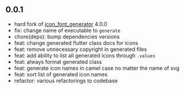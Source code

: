 ## 0.0.1

- hard fork of [icon_font_generator](https://github.com/ScerIO/icon_font_generator) 4.0.0
- fix: change name of executable to `generate`
- chore(deps): bump dependencies versions
- feat: change generated flutter class docs for icons
- feat: remove unnecessary copyright in generated files
- feat: add ability to list all generated icons through `.values`
- feat: always format generated class
- feat: generate icon names in camel case no matter the name of svg
- feat: sort list of generated icon names
- refactor: various refactorings to codebase
